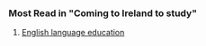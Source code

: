 ###  Most Read in "Coming to Ireland to study"

  1. [ English language education ](/en/education/third-level-education/coming-to-ireland-to-study/english-language-education/)
